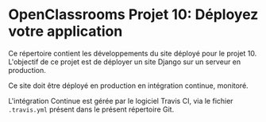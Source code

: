 # OpenClassrooms Projet 10: Déployez votre application

Ce répertoire contient les développements du site déployé pour le projet 10. L'objectif de ce projet est de déployer un site Django sur un serveur en production.

Ce site doit être déployé en production en intégration continue, monitoré.

L'intégration Continue est gérée par le logiciel Travis CI, via le fichier `.travis.yml` présent dans le présent répertoire Git.
